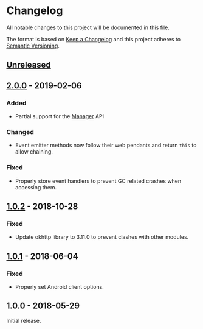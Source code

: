 # Changelog

All notable changes to this project will be documented in this file.

The format is based on [Keep a Changelog](http://keepachangelog.com/en/1.0.0/)
and this project adheres to [Semantic Versioning](http://semver.org/spec/v2.0.0.html).

## [Unreleased]

## [2.0.0] - 2019-02-06

### Added

- Partial support for the [Manager](https://socket.io/docs/client-api/#Manager) API

### Changed

- Event emitter methods now follow their web pendants and return `this` to allow chaining.

### Fixed

- Properly store event handlers to prevent GC related crashes when accessing them.


## [1.0.2] - 2018-10-28

### Fixed

- Update okhttp library to 3.11.0 to prevent clashes with other modules.

## [1.0.1] - 2018-06-04

### Fixed

- Properly set Android client options.

## 1.0.0 - 2018-05-29

Initial release.

[Unreleased]: https://github.com/appcelerator-modules/titanium-socketio/compare/android-2.0.0...HEAD
[2.0.0]: https://github.com/appcelerator-modules/titanium-socketio/compare/android-1.0.2...android-2.0.0
[1.0.2]: https://github.com/appcelerator-modules/titanium-socketio/compare/android-1.0.1...android-1.0.2
[1.0.1]: https://github.com/appcelerator-modules/titanium-socketio/compare/android-1.0.0...android-1.0.1